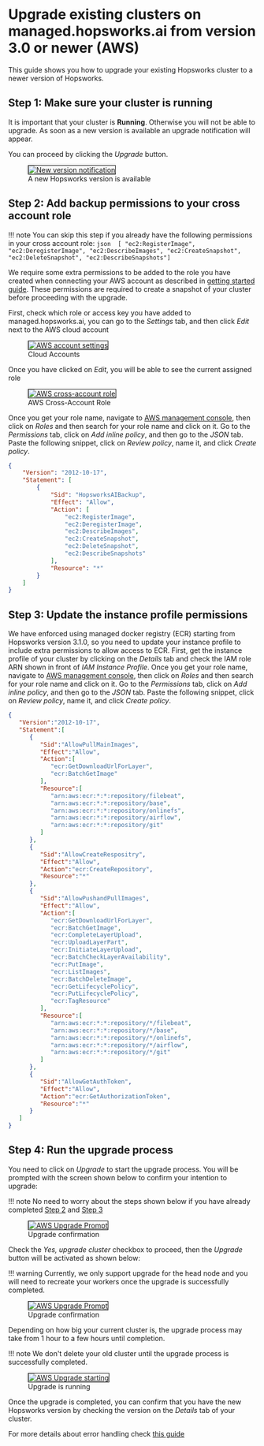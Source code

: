 # Upgrade existing clusters on managed.hopsworks.ai from version 3.0 or newer (AWS) 

This guide shows you how to upgrade your existing Hopsworks cluster to a newer version of Hopsworks.

## Step 1: Make sure your cluster is running

It is important that your cluster is **Running**. Otherwise you will not be able to upgrade. As soon as a new version is available an upgrade notification will appear.

You can proceed by clicking the *Upgrade* button.

<p align="center">
  <figure>
    <a  href="../../../assets/images/setup_installation/managed/aws/aws-notification-running-3.0.png">
      <img style="border: 1px solid #000" src="../../../assets/images/setup_installation/managed/aws/aws-notification-running-3.0.png" alt="New version notification">
    </a>
    <figcaption>A new Hopsworks version is available</figcaption>
  </figure>
</p>

## Step 2: Add backup permissions to your cross account role

!!! note
    You can skip this step if you already have the following permissions in your cross account role:
    ```json 
    [ "ec2:RegisterImage", "ec2:DeregisterImage", "ec2:DescribeImages", "ec2:CreateSnapshot", "ec2:DeleteSnapshot", "ec2:DescribeSnapshots"]
    ```

We require some extra permissions to be added to the role you have created when connecting your AWS account as described in [getting started guide](../getting_started/#step-1-connecting-your-aws-account). These permissions are required to create a snapshot of your cluster before proceeding with the upgrade. 


First, check which role or access key you have added to managed.hopsworks.ai, you can go to the *Settings* tab, and then click *Edit* next to the AWS cloud account

<p align="center">
  <figure>
    <a  href="../../../assets/images/setup_installation/managed/aws/aws-account-settings.png">
      <img style="border: 1px solid #000" src="../../../assets/images/setup_installation/managed/aws/aws-account-settings.png" alt="AWS account settings">
    </a>
    <figcaption>Cloud Accounts</figcaption>
  </figure>
</p>

Once you have clicked on *Edit*, you will be able to see the current assigned role

<p align="center">
  <figure>
    <a  href="../../../assets/images/setup_installation/managed/aws/aws-cross-account-role.png">
      <img style="border: 1px solid #000" src="../../../assets/images/setup_installation/managed/aws/aws-cross-account-role.png" alt="AWS cross-account role">
    </a>
    <figcaption>AWS Cross-Account Role</figcaption>
  </figure>
</p>

Once you get your role name, navigate to [AWS management console](https://console.aws.amazon.com/iam/home#), then click on *Roles* and then search for your role name and click on it.  Go to the *Permissions* tab, click on *Add inline policy*, and then go to the *JSON* tab. Paste the following snippet, click on *Review policy*, name it, and click *Create policy*.

```json
{
    "Version": "2012-10-17",
    "Statement": [
        {
            "Sid": "HopsworksAIBackup",
            "Effect": "Allow",
            "Action": [
                "ec2:RegisterImage",
                "ec2:DeregisterImage",
                "ec2:DescribeImages",
                "ec2:CreateSnapshot",
                "ec2:DeleteSnapshot",
                "ec2:DescribeSnapshots"
            ],
            "Resource": "*"
        }
    ]
}
```

## Step 3: Update the instance profile permissions 

We have enforced using managed docker registry (ECR) starting from Hopsworks version 3.1.0, so you need to update your instance profile to include extra permissions to allow access to ECR. First, get the instance profile of your cluster by clicking on the *Details* tab and check the IAM role ARN shown in front of *IAM Instance Profile*. Once you get your role name, navigate to [AWS management console](https://console.aws.amazon.com/iam/home#), then click on *Roles* and then search for your role name and click on it.  Go to the *Permissions* tab, click on *Add inline policy*, and then go to the *JSON* tab. Paste the following snippet, click on *Review policy*, name it, and click *Create policy*.


```json
{
   "Version":"2012-10-17",
   "Statement":[
      {
         "Sid":"AllowPullMainImages",
         "Effect":"Allow",
         "Action":[
            "ecr:GetDownloadUrlForLayer",
            "ecr:BatchGetImage"
         ],
         "Resource":[
            "arn:aws:ecr:*:*:repository/filebeat",
            "arn:aws:ecr:*:*:repository/base",
            "arn:aws:ecr:*:*:repository/onlinefs",
            "arn:aws:ecr:*:*:repository/airflow",
            "arn:aws:ecr:*:*:repository/git"
         ]
      },
      {
         "Sid":"AllowCreateRespositry",
         "Effect":"Allow",
         "Action":"ecr:CreateRepository",
         "Resource":"*"
      },
      {
         "Sid":"AllowPushandPullImages",
         "Effect":"Allow",
         "Action":[
            "ecr:GetDownloadUrlForLayer",
            "ecr:BatchGetImage",
            "ecr:CompleteLayerUpload",
            "ecr:UploadLayerPart",
            "ecr:InitiateLayerUpload",
            "ecr:BatchCheckLayerAvailability",
            "ecr:PutImage",
            "ecr:ListImages",
            "ecr:BatchDeleteImage",
            "ecr:GetLifecyclePolicy",
            "ecr:PutLifecyclePolicy",
            "ecr:TagResource"
         ],
         "Resource":[
            "arn:aws:ecr:*:*:repository/*/filebeat",
            "arn:aws:ecr:*:*:repository/*/base",
            "arn:aws:ecr:*:*:repository/*/onlinefs",
            "arn:aws:ecr:*:*:repository/*/airflow",
            "arn:aws:ecr:*:*:repository/*/git"
         ]
      },
      {
         "Sid":"AllowGetAuthToken",
         "Effect":"Allow",
         "Action":"ecr:GetAuthorizationToken",
         "Resource":"*"
      }
   ]
}
```

## Step 4: Run the upgrade process

You need to click on *Upgrade* to start the upgrade process. You will be prompted with the screen shown below to confirm your intention to upgrade: 

!!! note
    No need to worry about the steps shown below if you have already completed [Step 2](#step-2-add-backup-permissions-to-your-cross-account-role) and [Step 3](#step-3-update-the-instance-profile-permissions)

<p align="center">
  <figure>
    <a  href="../../../assets/images/setup_installation/managed/aws/aws-upgrade-prompt-1_3.0.png">
      <img style="border: 1px solid #000" src="../../../assets/images/setup_installation/managed/aws/aws-upgrade-prompt-1_3.0.png" alt="AWS Upgrade Prompt">
    </a>
    <figcaption>Upgrade confirmation</figcaption>
  </figure>
</p>

Check the *Yes, upgrade cluster* checkbox to proceed, then the *Upgrade* button will be activated as shown below:

!!! warning
    Currently, we only support upgrade for the head node and you will need to recreate your workers once the upgrade is successfully completed. 

<p align="center">
  <figure>
    <a  href="../../../assets/images/setup_installation/managed/aws/aws-upgrade-prompt-2_3.0.png">
      <img style="border: 1px solid #000" src="../../../assets/images/setup_installation/managed/aws/aws-upgrade-prompt-2_3.0.png" alt="AWS Upgrade Prompt">
    </a>
    <figcaption>Upgrade confirmation</figcaption>
  </figure>
</p>

Depending on how big your current cluster is, the upgrade process may take from 1 hour to a few hours until completion.

!!! note
    We don't delete your old cluster until the upgrade process is successfully completed. 


<p align="center">
  <figure>
    <a  href="../../../assets/images/setup_installation/managed/aws/aws-upgrade-start_3.0.png">
      <img style="border: 1px solid #000" src="../../../assets/images/setup_installation/managed/aws/aws-upgrade-start_3.0.png" alt="AWS Upgrade starting">
    </a>
    <figcaption>Upgrade is running</figcaption>
  </figure>
</p>

Once the upgrade is completed, you can confirm that you have the new Hopsworks version by checking the version on the *Details* tab of your cluster.

For more details about error handling check [this guide](../upgrade_2.4/#error-handling)